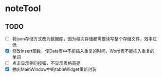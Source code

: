 # noteTool
## TODO
- [ ] 将json存储方式改为数据库，因为每次存储都需要读写整个存储文件，效率过低
- [x] 修改Insert函数，使Data表中不能插入重复的时间，Word表不能插入重复的单词
- [ ] 点击显示例句按钮，不显示表格高亮
- [x] 抽出MainWindow中的tableWidget重新封装